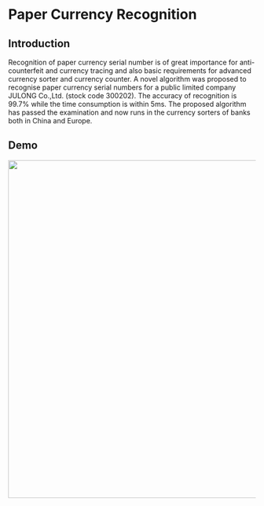 # Paper Currency Recognition

## Introduction
Recognition of paper currency serial number is of great importance for anti-counterfeit and currency tracing and also basic requirements for advanced currency sorter and currency counter. A novel algorithm was proposed to recognise paper currency serial numbers for a public limited company JULONG Co.,Ltd. (stock code 300202). The accuracy of recognition is 99.7% while the time consumption is within 5ms. The proposed algorithm has passed the examination and now runs in the currency sorters of banks both in China and Europe.

## Demo
<p align="center">
<img width="1236" height="688" src="assets/papercurrency.gif">
</p>

